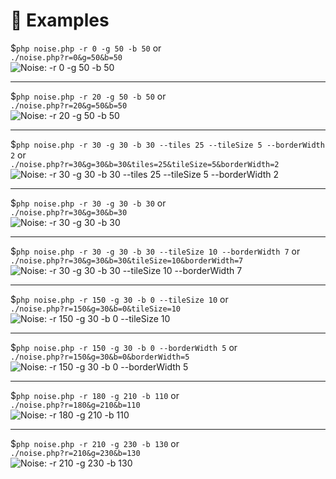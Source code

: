 # :bookmark_tabs: Examples

$`php noise.php -r 0 -g 50 -b 50` or  
`./noise.php?r=0&g=50&b=50`  
![Noise: -r 0 -g 50 -b 50](/examples/noise_r0-g20-b50-t50-tS7-bW3.png?raw=true "Noise: -r 0 -g 50 -b 50")

---

$`php noise.php -r 20 -g 50 -b 50` or  
`./noise.php?r=20&g=50&b=50`  
![Noise: -r 20 -g 50 -b 50](/examples/noise_r20-g20-b50-t50-tS7-bW3.png?raw=true "Noise: -r 20 -g 50 -b 50")

---

$`php noise.php -r 30 -g 30 -b 30 --tiles 25 --tileSize 5 --borderWidth 2` or  
`./noise.php?r=30&g=30&b=30&tiles=25&tileSize=5&borderWidth=2`  
![Noise: -r 30 -g 30 -b 30 --tiles 25 --tileSize 5 --borderWidth 2](/examples/noise_r30-g30-b30-t25-tS5-bW2.png?raw=true "Noise: -r 30 -g 30 -b 30 --tiles 25 --tileSize 5 --borderWidth 2")

---

$`php noise.php -r 30 -g 30 -b 30` or  
`./noise.php?r=30&g=30&b=30`  
![Noise: -r 30 -g 30 -b 30](/examples/noise_r30-g30-b30-t50-tS7-bW3.png?raw=true "Noise: -r 30 -g 30 -b 30")

---

$`php noise.php -r 30 -g 30 -b 30 --tileSize 10 --borderWidth 7` or  
`./noise.php?r=30&g=30&b=30&tileSize=10&borderWidth=7`  
![Noise: -r 30 -g 30 -b 30 --tileSize 10 --borderWidth 7](/examples/noise_r30-g30-b30-t50-tS10-bW7.png?raw=true "Noise: -r 30 -g 30 -b 30 --tileSize 10 --borderWidth 7")

---

$`php noise.php -r 150 -g 30 -b 0 --tileSize 10` or  
`./noise.php?r=150&g=30&b=0&tileSize=10`  
![Noise: -r 150 -g 30 -b 0 --tileSize 10](/examples/noise_r150-g30-b0-t35-tS10-bW3.png?raw=true "Noise: -r 150 -g 30 -b 0 --tileSize 10")

---

$`php noise.php -r 150 -g 30 -b 0 --borderWidth 5` or  
`./noise.php?r=150&g=30&b=0&borderWidth=5`  
![Noise: -r 150 -g 30 -b 0 --borderWidth 5](/examples/noise_r150-g30-b0-t50-tS7-bW5.png?raw=true "Noise: -r 150 -g 30 -b 0 --borderWidth 5")

---

$`php noise.php -r 180 -g 210 -b 110` or  
`./noise.php?r=180&g=210&b=110`  
![Noise: -r 180 -g 210 -b 110](/examples/noise_r180-g210-b110-t50-tS7-bW3.png?raw=true "Noise: -r 180 -g 210 -b 110")

---

$`php noise.php -r 210 -g 230 -b 130` or  
`./noise.php?r=210&g=230&b=130`  
![Noise: -r 210 -g 230 -b 130](/examples/noise_r210-g230-b130-t50-tS7-bW3.png?raw=true "Noise: -r 210 -g 230 -b 130")

